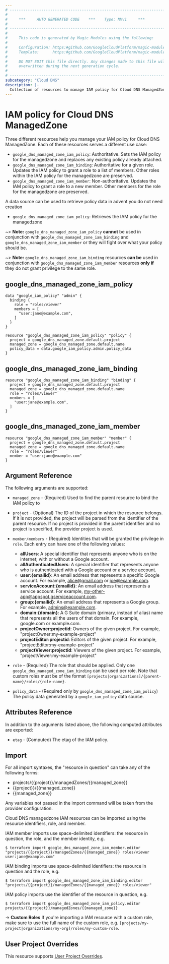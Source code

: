 ```yaml
---
# ----------------------------------------------------------------------------
#
#     ***     AUTO GENERATED CODE    ***    Type: MMv1     ***
#
# ----------------------------------------------------------------------------
#
#     This code is generated by Magic Modules using the following:
#
#     Configuration: https:#github.com/GoogleCloudPlatform/magic-modules/tree/main/mmv1/products/dns/ManagedZone.yaml
#     Template:      https:#github.com/GoogleCloudPlatform/magic-modules/tree/main/mmv1/templates/terraform/resource_iam.html.markdown.tmpl
#
#     DO NOT EDIT this file directly. Any changes made to this file will be
#     overwritten during the next generation cycle.
#
# ----------------------------------------------------------------------------
subcategory: "Cloud DNS"
description: |-
  Collection of resources to manage IAM policy for Cloud DNS ManagedZone
---
```


# IAM policy for Cloud DNS ManagedZone

Three different resources help you manage your IAM policy for Cloud DNS ManagedZone. Each of these resources serves a different use case:

* `google_dns_managed_zone_iam_policy`: Authoritative. Sets the IAM policy for the managedzone and replaces any existing policy already attached.
* `google_dns_managed_zone_iam_binding`: Authoritative for a given role. Updates the IAM policy to grant a role to a list of members. Other roles within the IAM policy for the managedzone are preserved.
* `google_dns_managed_zone_iam_member`: Non-authoritative. Updates the IAM policy to grant a role to a new member. Other members for the role for the managedzone are preserved.

A data source can be used to retrieve policy data in advent you do not need creation

* `google_dns_managed_zone_iam_policy`: Retrieves the IAM policy for the managedzone

~> **Note:** `google_dns_managed_zone_iam_policy` **cannot** be used in conjunction with `google_dns_managed_zone_iam_binding` and `google_dns_managed_zone_iam_member` or they will fight over what your policy should be.

~> **Note:** `google_dns_managed_zone_iam_binding` resources **can be** used in conjunction with `google_dns_managed_zone_iam_member` resources **only if** they do not grant privilege to the same role.



## google_dns_managed_zone_iam_policy

```hcl
data "google_iam_policy" "admin" {
  binding {
    role = "roles/viewer"
    members = [
      "user:jane@example.com",
    ]
  }
}

resource "google_dns_managed_zone_iam_policy" "policy" {
  project = google_dns_managed_zone.default.project
  managed_zone = google_dns_managed_zone.default.name
  policy_data = data.google_iam_policy.admin.policy_data
}
```

## google_dns_managed_zone_iam_binding

```hcl
resource "google_dns_managed_zone_iam_binding" "binding" {
  project = google_dns_managed_zone.default.project
  managed_zone = google_dns_managed_zone.default.name
  role = "roles/viewer"
  members = [
    "user:jane@example.com",
  ]
}
```

## google_dns_managed_zone_iam_member

```hcl
resource "google_dns_managed_zone_iam_member" "member" {
  project = google_dns_managed_zone.default.project
  managed_zone = google_dns_managed_zone.default.name
  role = "roles/viewer"
  member = "user:jane@example.com"
}
```


## Argument Reference

The following arguments are supported:

* `managed_zone` - (Required) Used to find the parent resource to bind the IAM policy to

* `project` - (Optional) The ID of the project in which the resource belongs.
    If it is not provided, the project will be parsed from the identifier of the parent resource. If no project is provided in the parent identifier and no project is specified, the provider project is used.

* `member/members` - (Required) Identities that will be granted the privilege in `role`.
  Each entry can have one of the following values:
  * **allUsers**: A special identifier that represents anyone who is on the internet; with or without a Google account.
  * **allAuthenticatedUsers**: A special identifier that represents anyone who is authenticated with a Google account or a service account.
  * **user:{emailid}**: An email address that represents a specific Google account. For example, alice@gmail.com or joe@example.com.
  * **serviceAccount:{emailid}**: An email address that represents a service account. For example, my-other-app@appspot.gserviceaccount.com.
  * **group:{emailid}**: An email address that represents a Google group. For example, admins@example.com.
  * **domain:{domain}**: A G Suite domain (primary, instead of alias) name that represents all the users of that domain. For example, google.com or example.com.
  * **projectOwner:projectid**: Owners of the given project. For example, "projectOwner:my-example-project"
  * **projectEditor:projectid**: Editors of the given project. For example, "projectEditor:my-example-project"
  * **projectViewer:projectid**: Viewers of the given project. For example, "projectViewer:my-example-project"

* `role` - (Required) The role that should be applied. Only one
    `google_dns_managed_zone_iam_binding` can be used per role. Note that custom roles must be of the format
    `[projects|organizations]/{parent-name}/roles/{role-name}`.

* `policy_data` - (Required only by `google_dns_managed_zone_iam_policy`) The policy data generated by
  a `google_iam_policy` data source.

## Attributes Reference

In addition to the arguments listed above, the following computed attributes are
exported:

* `etag` - (Computed) The etag of the IAM policy.

## Import

For all import syntaxes, the "resource in question" can take any of the following forms:

* projects/{{project}}/managedZones/{{managed_zone}}
* {{project}}/{{managed_zone}}
* {{managed_zone}}

Any variables not passed in the import command will be taken from the provider configuration.

Cloud DNS managedzone IAM resources can be imported using the resource identifiers, role, and member.

IAM member imports use space-delimited identifiers: the resource in question, the role, and the member identity, e.g.
```
$ terraform import google_dns_managed_zone_iam_member.editor "projects/{{project}}/managedZones/{{managed_zone}} roles/viewer user:jane@example.com"
```

IAM binding imports use space-delimited identifiers: the resource in question and the role, e.g.
```
$ terraform import google_dns_managed_zone_iam_binding.editor "projects/{{project}}/managedZones/{{managed_zone}} roles/viewer"
```

IAM policy imports use the identifier of the resource in question, e.g.
```
$ terraform import google_dns_managed_zone_iam_policy.editor projects/{{project}}/managedZones/{{managed_zone}}
```

-> **Custom Roles** If you're importing a IAM resource with a custom role, make sure to use the
 full name of the custom role, e.g. `[projects/my-project|organizations/my-org]/roles/my-custom-role`.

## User Project Overrides

This resource supports [User Project Overrides](https://registry.terraform.io/providers/hashicorp/google/latest/docs/guides/provider_reference#user_project_override).
